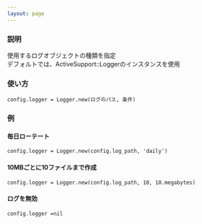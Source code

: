 ```yaml
---
layout: page
---
```

### 説明
使用するログオブジェクトの種類を指定  
デフォルトでは、ActiveSupport::Loggerのインスタンスを使用

### 使い方
    config.logger = Logger.new(ログのパス, 条件)

### 例
#### 毎日ローテート
    config.logger = Logger.new(config.log_path, 'daily')

#### 10MBごとに10ファイルまで作成
    config.logger = Logger.new(config.log_path, 10, 10.megabytes)

#### ログを無効
    config.logger =nil